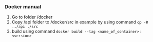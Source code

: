 ### Docker manual
1. Go to folder /docker
2. Copy /api folder to /docker/src in example by using command `cp -R ../api ./src`
3. build using command `docker build --tag <name_of_container>:<version>`
